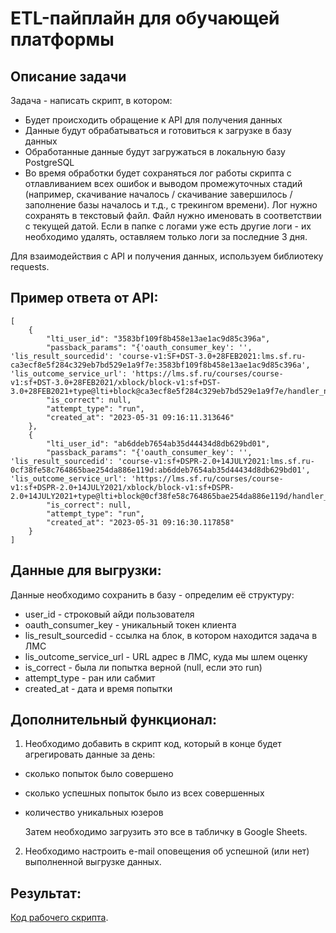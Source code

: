 # ETL-пайплайн для обучающей платформы
## Описание задачи

Задача - написать скрипт, в котором:
- Будет происходить обращение к API для получения данных
- Данные будут обрабатываться и готовиться к загрузке в базу данных
- Обработанные данные будут загружаться в локальную базу PostgreSQL
- Во время обработки будет сохраняться лог работы скрипта с отлавливанием всех ошибок и выводом промежуточных стадий (например, скачивание началось / скачивание завершилось / заполнение базы началось и т.д., с трекингом времени). Лог нужно сохранять в текстовый файл. Файл нужно именовать в соответствии с текущей датой. Если в папке с логами уже есть другие логи - их необходимо удалять, оставляем только логи за последние 3 дня.

Для взаимодействия с API и получения данных, используем библиотеку requests.

## Пример ответа от API:
```
[
    {
        "lti_user_id": "3583bf109f8b458e13ae1ac9d85c396a",
        "passback_params": "{'oauth_consumer_key': '', 'lis_result_sourcedid': 'course-v1:SF+DST-3.0+28FEB2021:lms.sf.ru-ca3ecf8e5f284c329eb7bd529e1a9f7e:3583bf109f8b458e13ae1ac9d85c396a', 'lis_outcome_service_url': 'https://lms.sf.ru/courses/course-v1:sf+DST-3.0+28FEB2021/xblock/block-v1:sf+DST-3.0+28FEB2021+type@lti+block@ca3ecf8e5f284c329eb7bd529e1a9f7e/handler_noauth/grade_handler'}",
        "is_correct": null,
        "attempt_type": "run",
        "created_at": "2023-05-31 09:16:11.313646"
    },
    {
        "lti_user_id": "ab6ddeb7654ab35d44434d8db629bd01",
        "passback_params": "{'oauth_consumer_key': '', 'lis_result_sourcedid': 'course-v1:sf+DSPR-2.0+14JULY2021:lms.sf.ru-0cf38fe58c764865bae254da886e119d:ab6ddeb7654ab35d44434d8db629bd01', 'lis_outcome_service_url': 'https://lms.sf.ru/courses/course-v1:sf+DSPR-2.0+14JULY2021/xblock/block-v1:sf+DSPR-2.0+14JULY2021+type@lti+block@0cf38fe58c764865bae254da886e119d/handler_noauth/grade_handler'}",
        "is_correct": null,
        "attempt_type": "run",
        "created_at": "2023-05-31 09:16:30.117858"
    }
]
```
## Данные для выгрузки:

Данные необходимо сохранить в базу - определим её структуру:

- user_id - строковый айди пользователя
- oauth_consumer_key - уникальный токен клиента
- lis_result_sourcedid - ссылка на блок, в котором находится задача в ЛМС
- lis_outcome_service_url - URL адрес в ЛМС, куда мы шлем оценку
- is_correct - была ли попытка верной (null, если это run)
- attempt_type - ран или сабмит
- created_at - дата и время попытки

## Дополнительный функционал:
1. Необходимо добавить в скрипт код, который в конце будет агрегировать данные за день:

- сколько попыток было совершено
- сколько успешных попыток было из всех совершенных
- количество уникальных юзеров

  Затем необходимо загрузить это все в табличку в Google Sheets.

2. Необходимо настроить e-mail оповещения об успешной (или нет) выполненной выгрузке данных.

## Результат:
[Код рабочего скрипта](https://github.com/TrofimovIA/ETL-SF/blob/main/main.py).



  

